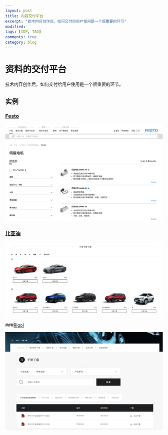 ```yaml
---
layout: post
title: 内容交付平台
excerpt: "技术内容创作后，如何交付给用户使用是一个很重要的环节"
modified: 
tags: [CDP, TAG]
comments: true
category: blog
---
```


# 资料的交付平台

技术内容创作后，如何交付给用户使用是一个很重要的环节。



## 实例

### [Festo](https://www.festo.com.cn/cn/zh/c/products/factory-automation/motors-and-servo-drives/servo-motors-id_pim101/)

![Festo](/assets/blog-images/20211012/festo.png)


### [比亚迪](https://www.bydauto.com.cn/auto/CarManualDownload.html)

![Rigol](/assets/blog-images/20211012/byd.png)

###[Rigol](https://www.rigol.com/supports/manual.html)

![Rigol](/assets/blog-images/20211012/rigol.png)

